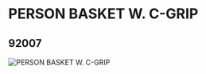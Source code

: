 # PERSON BASKET W. C-GRIP
## 92007
![PERSON BASKET W. C-GRIP](https://lc-www-live-s.legocdn.com/media/bricks/5/2/4599828.jpg)